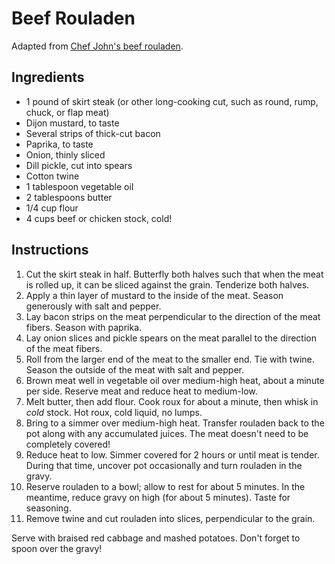 # Beef Rouladen

Adapted from [Chef John's beef rouladen](http://foodwishes.blogspot.com/2015/05/beef-rouladen-german-engineering-you.html).

## Ingredients

- 1 pound of skirt steak (or other long-cooking cut, such as round, rump, chuck, or flap meat)
- Dijon mustard, to taste
- Several strips of thick-cut bacon
- Paprika, to taste
- Onion, thinly sliced
- Dill pickle, cut into spears
- Cotton twine
- 1 tablespoon vegetable oil
- 2 tablespoons butter
- 1/4 cup flour
- 4 cups beef or chicken stock, cold!

## Instructions

1. Cut the skirt steak in half. Butterfly both halves such that when the meat is rolled up, it can be sliced against the grain. Tenderize both halves.
2. Apply a thin layer of mustard to the inside of the meat. Season generously with salt and pepper.
3. Lay bacon strips on the meat perpendicular to the direction of the meat fibers. Season with paprika.
4. Lay onion slices and pickle spears on the meat parallel to the direction of the meat fibers.
5. Roll from the larger end of the meat to the smaller end. Tie with twine. Season the outside of the meat with salt and pepper.
6. Brown meat well in vegetable oil over medium-high heat, about a minute per side. Reserve meat and reduce heat to medium-low.
7. Melt butter, then add flour. Cook roux for about a minute, then whisk in *cold* stock. Hot roux, cold liquid, no lumps.
8. Bring to a simmer over medium-high heat. Transfer rouladen back to the pot along with any accumulated juices. The meat doesn't need to be completely covered!
9. Reduce heat to low. Simmer covered for 2 hours or until meat is tender. During that time, uncover pot occasionally and turn rouladen in the gravy.
10. Reserve rouladen to a bowl; allow to rest for about 5 minutes. In the meantime, reduce gravy on high (for about 5 minutes). Taste for seasoning.
11. Remove twine and cut rouladen into slices, perpendicular to the grain.

Serve with braised red cabbage and mashed potatoes. Don't forget to spoon over the gravy!
